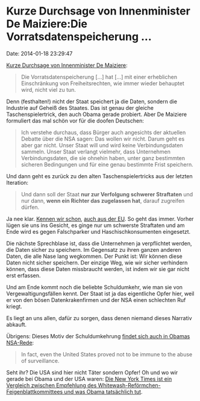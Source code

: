 Kurze Durchsage von Innenminister De Maiziere:Die Vorratsdatenspeicherung \...
==============================================================================

Date: 2014-01-18 23:29:47

[Kurze Durchsage von Innenminister De
Maiziere](http://www.faz.net/aktuell/politik/inland/thomas-de-maiziere-der-staat-und-die-internetnutzer-sind-verbuendete-12757051.html?printPagedArticle=true):

> Die Vorratsdatenspeicherung \[\...\] hat \[\...\] mit einer
> erheblichen Einschränkung von Freiheitsrechten, wie immer wieder
> behauptet wird, nicht viel zu tun.

Denn (festhalten!) nicht der Staat speichert ja die Daten, sondern die
Industrie auf Geheiß des Staates. Das ist genau der gleiche
Taschenspielertrick, den auch Obama gerade probiert. Aber De Maiziere
formuliert das mal schön vor für die doofen Deutschen:

> Ich verstehe durchaus, dass Bürger auch angesichts der aktuellen
> Debatte über die NSA sagen: Das wollen wir nicht. Darum geht es aber
> gar nicht. Unser Staat will und wird keine Verbindungsdaten sammeln.
> Unser Staat verlangt vielmehr, dass Unternehmen Verbindungsdaten, die
> sie ohnehin haben, unter ganz bestimmten sicheren Bedingungen und für
> eine genau bestimmte Frist speichern.

Und dann geht es zurück zu den alten Taschenspielertricks aus der
letzten Iteration:

> Und dann soll der Staat **nur zur Verfolgung schwerer Straftaten** und
> nur dann, **wenn ein Richter das zugelassen hat**, darauf zugreifen
> dürfen.

Ja nee klar. [Kennen wir schon](http://blog.fefe.de/?ts=b09940a7), [auch
aus der EU](http://blog.fefe.de/?ts=b2ac05b7). So geht das immer. Vorher
lügen sie uns ins Gesicht, es ginge nur um schwerste Straftaten und am
Ende wird es gegen Falschparker und Haschischkonsumenten eingesetzt.

Die nächste Sprechblase ist, dass die Unternehmen ja verpflichtet
werden, die Daten sicher zu speichern. Im Gegensatz zu ihren ganzen
anderen Daten, die alle Nase lang wegkommen. Der Punkt ist: Wir können
diese Daten nicht sicher speichern. Der einzige Weg, wie wir sicher
verhindern können, dass diese Daten missbraucht werden, ist indem wir
sie gar nicht erst erfassen.

Und am Ende kommt noch die beliebte Schuldumkehr, wie man sie von
Vergewaltigungsfällen kennt. Der Staat ist ja das eigentliche Opfer
hier, weil er von den bösen Datenkrakenfirmen und der NSA einen
schlechten Ruf kriegt.

Es liegt an uns allen, dafür zu sorgen, dass denen niemand dieses
Narrativ abkauft.

Übrigens: Dieses Motiv der Schuldumkehrung [findet sich auch in Obamas
NSA-Rede](http://www.washingtonpost.com/politics/full-text-of-president-obamas-jan-17-speech-on-nsa-reforms/2014/01/17/fa33590a-7f8c-11e3-9556-4a4bf7bcbd84_print.html):

> In fact, even the United States proved not to be immune to the abuse
> of surveillance.

Seht ihr? Die USA sind hier nicht Täter sondern Opfer! Oh und wo wir
gerade bei Obama und der USA waren: [Die New York Times ist ein
Vergleich zwischen Empfehlung des
Whitewash-Reförmchen-Feigenblattkommittees und was Obama tatsächlich
tut](http://www.nytimes.com/interactive/2014/01/17/us/nsa-changes-graphic.html?gwh=A00DCCD3C42CEDF175FC60C5DF5CF31E&gwt=pay).
